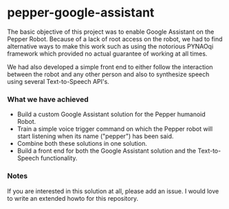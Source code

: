 # pepper-google-assistant

The basic objective of this project was to enable Google Assistant on the Pepper Robot. Because of a lack of root access on the robot, we had to find alternative ways to make this work such as using the notorious PYNAOqi framework which provided no actual guarantee of working at all times.

We had also developed a simple front end to either follow the interaction between the robot and any other person and also to synthesize speech using several Text-to-Speech API's. 

### What we have achieved

- Build a custom Google Assistant solution for the Pepper humanoid Robot.
- Train a simple voice trigger command on which the Pepper robot will start listening when its name ("pepper") has been said.
- Combine both these solutions in one solution.
- Build a front end for both the Google Assistant solution and the Text-to-Speech functionality.

### Notes

If you are interested in this solution at all, please add an issue. I would love to write an extended howto for this repository. 
